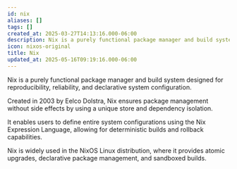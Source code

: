 ```yaml
---
id: nix
aliases: []
tags: []
created_at: 2025-03-27T14:13:16.000-06:00
description: Nix is a purely functional package manager and build system designed for reproducibility, reliability, and declarative system configuration.
icon: nixos-original
title: Nix
updated_at: 2025-05-16T09:19:16.000-06:00
---
```


Nix is a purely functional package manager and build system designed for reproducibility, reliability, and declarative system configuration.

Created in 2003 by Eelco Dolstra, Nix ensures package management without side effects by using a unique store and dependency isolation.

It enables users to define entire system configurations using the Nix Expression Language, allowing for deterministic builds and rollback capabilities.

Nix is widely used in the NixOS Linux distribution, where it provides atomic upgrades, declarative package management, and sandboxed builds.
